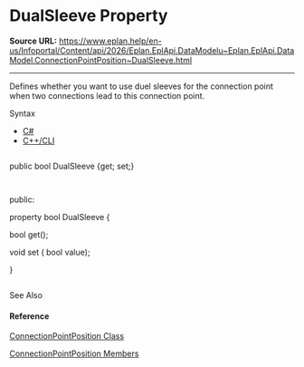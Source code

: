 # DualSleeve Property

**Source URL:** https://www.eplan.help/en-us/Infoportal/Content/api/2026/Eplan.EplApi.DataModelu~Eplan.EplApi.DataModel.ConnectionPointPosition~DualSleeve.html

---

Defines whether you want to use duel sleeves for the connection point when two connections lead to this connection point.

Syntax

- [C#](#i-syntax-CS)
- [C++/CLI](#i-syntax-CPP2005)

```
```
public bool DualSleeve {get; set;}
```
```

```
```
public:
property bool DualSleeve {
   bool get();
   void set (    bool value);
}
```
```



See Also

#### Reference

[ConnectionPointPosition Class](Eplan.EplApi.DataModelu~Eplan.EplApi.DataModel.ConnectionPointPosition.html)
  
[ConnectionPointPosition Members](Eplan.EplApi.DataModelu~Eplan.EplApi.DataModel.ConnectionPointPosition_members.html)